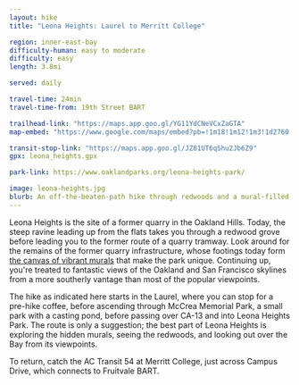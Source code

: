 ```yaml
---
layout: hike
title: "Leona Heights: Laurel to Merritt College"

region: inner-east-bay
difficulty-human: easy to moderate
difficulty: easy 
length: 3.8mi

served: daily

travel-time: 24min
travel-time-from: 19th Street BART

trailhead-link: "https://maps.app.goo.gl/YG11YdCNeVCxZaGTA"
map-embed: "https://www.google.com/maps/embed?pb=!1m18!1m12!1m3!1d2760.5793478377864!2d-122.18234887828405!3d37.791182922377146!2m3!1f0!2f0!3f0!3m2!1i1024!2i768!4f13.1!3m3!1m2!1s0x808f87001acc0f47%3A0xc9c892269d0fedba!2sYork%20Trail!5e0!3m2!1sen!2sus!4v1721167764022!5m2!1sen!2sus"

transit-stop-link: "https://maps.app.goo.gl/JZ81UT6qShu2Jb6Z9"
gpx: leona_heights.gpx

park-link: https://www.oaklandparks.org/leona-heights-park/

image: leona-heights.jpg
blurb: An off-the-beaten-path hike through redwoods and a mural-filled former quarry to a local college.
---
```


Leona Heights is the site of a former quarry in the Oakland Hills. Today, the steep ravine leading up from the flats takes you through a redwood grove before leading you to the former route of a quarry tramway. Look around for the remains of the former quarry infrastructure, whose footings today form [the canvas of vibrant murals](https://www.kqed.org/news/11977305/hidden-in-the-oakland-hills-is-an-outdoor-gallery-of-murals) that make the park unique. Continuing up, you're treated to fantastic views of the Oakland and San Francisco skylines from a more southerly vantage than most of the popular viewpoints.

The hike as indicated here starts in the Laurel, where you can stop for a pre-hike coffee, before ascending through McCrea Memorial Park, a small park with a casting pond, before passing over CA-13 and into Leona Heights Park. The route is only a suggestion; the best part of Leona Heights is exploring the hidden murals, seeing the redwoods, and looking out over the Bay from its viewpoints.

To return, catch the AC Transit 54 at Merritt College, just across Campus Drive, which connects to Fruitvale BART.